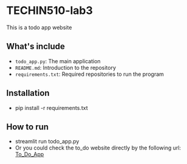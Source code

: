 # TECHIN510-lab3
This is a todo app website

## What's include
- `todo_app.py`: The main application
- `README.md`: Introduction to the repository
- `requirements.txt`: Required repositories to run the program

## Installation
- pip install -r requirements.txt

## How to run
- streamlit run todo_app.py
- Or you could check the to_do website directly by the following url: [To_Do_App](haokunfeng-todoapp.azurewebsites.net)
